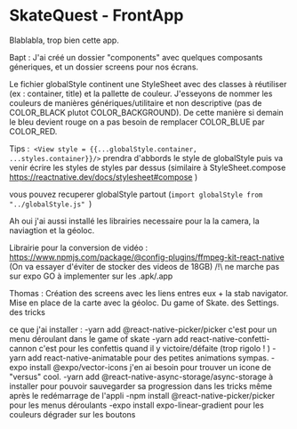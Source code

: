 # SkateQuest - FrontApp

Blablabla, trop bien cette app.

Bapt : J'ai créé un dossier "components" avec quelques composants géneriques, et un dossier screens pour nos écrans.

Le fichier globalStyle continent une StyleSheet avec des classes à réutiliser (ex : container, title) et la pallette de couleur.
J'esseyons de nommer les couleurs de manières génériques/utilitaire et non descriptive (pas de COLOR_BLACK plutot COLOR_BACKGROUND). De cette manière si demain le bleu devient rouge on a pas besoin de remplacer COLOR_BLUE par COLOR_RED.

Tips :
 ```<View style = {{...globalStyle.container, ...styles.container}}/>```
prendra d'abbords le style de globalStyle puis va venir écrire les styles de styles par dessus (similaire à StyleSheet.compose https://reactnative.dev/docs/stylesheet#compose )

vous pouvez recuperer globalStyle partout (``` import globalStyle from "../globalStyle.js"  ```)

Ah oui j'ai aussi installé les librairies necessaire pour la la camera, la naviagtion et la géoloc.


Librairie pour la conversion de vidéo : https://www.npmjs.com/package/@config-plugins/ffmpeg-kit-react-native
(On va essayer d'éviter de stocker des videos de 18GB) /!\ ne marche pas sur expo GO à implementer sur les .apk/.app 

Thomas : Création des screens avec les liens entres eux + la stab navigator. Mise en place de la carte avec la géoloc. Du game of Skate. des Settings. des tricks

ce que j'ai installer :
-yarn add @react-native-picker/picker
c'est pour un menu déroulant dans le game of skate
-yarn add react-native-confetti-cannon
c'est pour les confettis quand il y victoire/défaite (trop rigolo ! )
-yarn add react-native-animatable
pour des petites animations sympas.
-expo install @expo/vector-icons
j'en ai besoin pour trouver un icone de "versus" cool.
-yarn add @react-native-async-storage/async-storage
à installer pour pouvoir sauvegarder sa progression dans les tricks même après le redémarrage de l'appli
-npm install @react-native-picker/picker
pour les menus déroulants
-expo install expo-linear-gradient
pour les couleurs dégrader sur les boutons